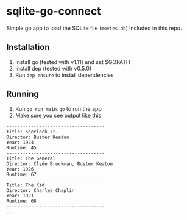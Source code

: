 # sqlite-go-connect

Simple go app to load the SQLite file (`movies.db`) included in this repo.

## Installation

1. Install go (tested with v1.11) and set $GOPATH
2. Install dep (tested with v0.5.0)
3. Run `dep ensure` to install dependencies

## Running

1. Run `go run main.go` to run the app
2. Make sure you see output like this
```
------------------------------------
Title: Sherlock Jr.
Director: Buster Keaton
Year: 1924
Runtime: 45
------------------------------------
Title: The General
Director: Clyde Bruckman, Buster Keaton
Year: 1926
Runtime: 67
------------------------------------
Title: The Kid
Director: Charles Chaplin
Year: 1921
Runtime: 68
------------------------------------
...
```